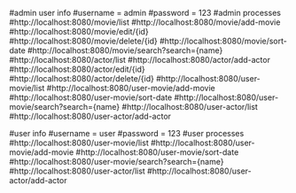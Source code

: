 #admin user info
#username = admin
#password = 123
#admin processes
#http://localhost:8080/movie/list
#http://localhost:8080/movie/add-movie
#http://localhost:8080/movie/edit/{id}
#http://localhost:8080/movie/delete/{id}
#http://localhost:8080/movie/sort-date
#http://localhost:8080/movie/search?search={name}
#http://localhost:8080/actor/list
#http://localhost:8080/actor/add-actor
#http://localhost:8080/actor/edit/{id}
#http://localhost:8080/actor/delete/{id}
#http://localhost:8080/user-movie/list
#http://localhost:8080/user-movie/add-movie
#http://localhost:8080/user-movie/sort-date
#http://localhost:8080/user-movie/search?search={name}
#http://localhost:8080/user-actor/list
#http://localhost:8080/user-actor/add-actor



#user info
#username = user
#password = 123
#user processes
#http://localhost:8080/user-movie/list
#http://localhost:8080/user-movie/add-movie
#http://localhost:8080/user-movie/sort-date
#http://localhost:8080/user-movie/search?search={name}
#http://localhost:8080/user-actor/list
#http://localhost:8080/user-actor/add-actor